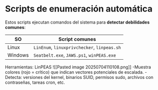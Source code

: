 # Scripts de enumeración automática
Estos scripts ejecutan comandos del sistema para **detectar debilidades comunes**:

| SO      | Script comunes                              |
| ------- | ------------------------------------------- |
| Linux   | `LinEnum`, `linuxprivchecker`, `linpeas.sh` |
| Windows | `Seatbelt.exe`, `JAWS.ps1`, `winPEAS.exe`   |

Herramientas:
	LinPEAS
		![[Pasted image 20250704110108.png]]
		-Muestra colores (rojo = crítico) que indican vectores potenciales de escalada.
		- Detecta: versiones del kernel, binarios SUID, permisos sudo, archivos con contraseñas, tareas cron, etc.
	


